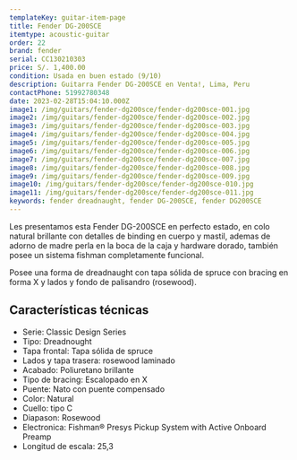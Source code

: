 ```yaml
---
templateKey: guitar-item-page
title: Fender DG-200SCE
itemtype: acoustic-guitar
order: 22
brand: fender
serial: CC130210303
price: S/. 1,400.00
condition: Usada en buen estado (9/10)
description: Guitarra Fender DG-200SCE en Venta!, Lima, Peru
contactPhone: 51992780348
date: 2023-02-28T15:04:10.000Z
image1: /img/guitars/fender-dg200sce/fender-dg200sce-001.jpg
image2: /img/guitars/fender-dg200sce/fender-dg200sce-002.jpg
image3: /img/guitars/fender-dg200sce/fender-dg200sce-003.jpg
image4: /img/guitars/fender-dg200sce/fender-dg200sce-004.jpg
image5: /img/guitars/fender-dg200sce/fender-dg200sce-005.jpg
image6: /img/guitars/fender-dg200sce/fender-dg200sce-006.jpg
image7: /img/guitars/fender-dg200sce/fender-dg200sce-007.jpg
image8: /img/guitars/fender-dg200sce/fender-dg200sce-008.jpg
image9: /img/guitars/fender-dg200sce/fender-dg200sce-009.jpg
image10: /img/guitars/fender-dg200sce/fender-dg200sce-010.jpg
image11: /img/guitars/fender-dg200sce/fender-dg200sce-011.jpg
keywords: fender dreadnaught, fender DG-200SCE, fender DG200SCE
---
```

Les presentamos esta Fender DG-200SCE en perfecto estado, en colo natural brillante con detalles de binding en cuerpo y mastil, ademas de adorno de madre perla en la boca de la caja y hardware dorado, también posee un sistema fishman completamente funcional.

Posee una forma de dreadnaught con tapa sólida de spruce con bracing en forma X y lados y fondo de palisandro (rosewood).

## Características técnicas

* Serie: Classic Design Series
* Tipo: Dreadnought
* Tapa frontal: Tapa sólida de spruce
* Lados y tapa trasera: rosewood laminado
* Acabado: Poliuretano brillante
* Tipo de bracing: Escalopado en X
* Puente: Nato con puente compensado
* Color: Natural
* Cuello: tipo C
* Diapason: Rosewood
* Electronica: Fishman® Presys Pickup System with Active Onboard Preamp
* Longitud de escala: 25,3

